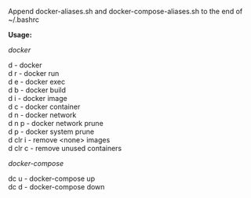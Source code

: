 Append docker-aliases.sh and docker-compose-aliases.sh to the end of ~/.bashrc

**Usage:**

*docker*

d - docker \
d r - docker run \
d e - docker exec \
d b - docker build \
d i - docker image \
d c - docker container \
d n - docker network \
d n p - docker network prune \
d p - docker system prune \
d clr i - remove \<none\> images \
d clr c - remove unused containers  

*docker-compose*

dc u - docker-compose up \
dc d - docker-compose down
